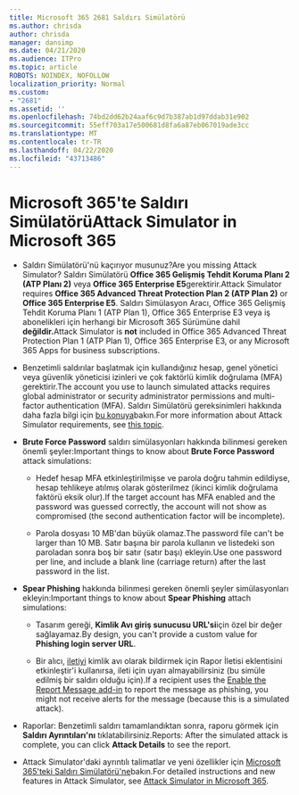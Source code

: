 ```yaml
---
title: Microsoft 365 2681 Saldırı Simülatörü
ms.author: chrisda
author: chrisda
manager: dansimp
ms.date: 04/21/2020
ms.audience: ITPro
ms.topic: article
ROBOTS: NOINDEX, NOFOLLOW
localization_priority: Normal
ms.custom:
- "2681"
ms.assetid: ''
ms.openlocfilehash: 74bd2dd62b24aaf6c9d7b387ab1d97ddab31e902
ms.sourcegitcommit: 55eff703a17e500681d8fa6a87eb067019ade3cc
ms.translationtype: MT
ms.contentlocale: tr-TR
ms.lasthandoff: 04/22/2020
ms.locfileid: "43713486"
---
```

# <a name="attack-simulator-in-microsoft-365"></a><span data-ttu-id="c91a2-102">Microsoft 365'te Saldırı Simülatörü</span><span class="sxs-lookup"><span data-stu-id="c91a2-102">Attack Simulator in Microsoft 365</span></span>

- <span data-ttu-id="c91a2-103">Saldırı Simülatörü'nü kaçırıyor musunuz?</span><span class="sxs-lookup"><span data-stu-id="c91a2-103">Are you missing Attack Simulator?</span></span> <span data-ttu-id="c91a2-104">Saldırı Simülatörü **Office 365 Gelişmiş Tehdit Koruma Planı 2 (ATP Planı 2)** veya **Office 365 Enterprise E5**gerektirir.</span><span class="sxs-lookup"><span data-stu-id="c91a2-104">Attack Simulator requires **Office 365 Advanced Threat Protection Plan 2 (ATP Plan 2)** or **Office 365 Enterprise E5**.</span></span> <span data-ttu-id="c91a2-105">Saldırı Simülasyon Aracı, Office 365 Gelişmiş Tehdit Koruma Planı 1 (ATP Plan 1), Office 365 Enterprise E3 veya iş abonelikleri için herhangi bir Microsoft 365 Sürümüne dahil **değildir.**</span><span class="sxs-lookup"><span data-stu-id="c91a2-105">Attack Simulator is **not** included in Office 365 Advanced Threat Protection Plan 1 (ATP Plan 1), Office 365 Enterprise E3, or any Microsoft 365 Apps for business subscriptions.</span></span>

- <span data-ttu-id="c91a2-106">Benzetimli saldırılar başlatmak için kullandığınız hesap, genel yönetici veya güvenlik yöneticisi izinleri ve çok faktörlü kimlik doğrulama (MFA) gerektirir.</span><span class="sxs-lookup"><span data-stu-id="c91a2-106">The account you use to launch simulated attacks requires global administrator or security administrator permissions and multi-factor authentication (MFA).</span></span> <span data-ttu-id="c91a2-107">Saldırı Simülatörü gereksinimleri hakkında daha fazla bilgi için [bu konuya](https://docs.microsoft.com/office365/securitycompliance/attack-simulator#before-you-begin)bakın.</span><span class="sxs-lookup"><span data-stu-id="c91a2-107">For more information about Attack Simulator requirements, see [this topic](https://docs.microsoft.com/office365/securitycompliance/attack-simulator#before-you-begin).</span></span>

- <span data-ttu-id="c91a2-108">**Brute Force Password** saldırı simülasyonları hakkında bilinmesi gereken önemli şeyler:</span><span class="sxs-lookup"><span data-stu-id="c91a2-108">Important things to know about **Brute Force Password** attack simulations:</span></span>

  - <span data-ttu-id="c91a2-109">Hedef hesap MFA etkinleştirilmişse ve parola doğru tahmin edildiyse, hesap tehlikeye atılmış olarak gösterilmez (ikinci kimlik doğrulama faktörü eksik olur).</span><span class="sxs-lookup"><span data-stu-id="c91a2-109">If the target account has MFA enabled and the password was guessed correctly, the account will not show as compromised (the second authentication factor will be incomplete).</span></span>

  - <span data-ttu-id="c91a2-110">Parola dosyası 10 MB'dan büyük olamaz.</span><span class="sxs-lookup"><span data-stu-id="c91a2-110">The password file can't be larger than 10 MB.</span></span> <span data-ttu-id="c91a2-111">Satır başına bir parola kullanın ve listedeki son paroladan sonra boş bir satır (satır başı) ekleyin.</span><span class="sxs-lookup"><span data-stu-id="c91a2-111">Use one password per line, and include a blank line (carriage return) after the last password in the list.</span></span>

- <span data-ttu-id="c91a2-112">**Spear Phishing** hakkında bilinmesi gereken önemli şeyler simülasyonları ekleyin:</span><span class="sxs-lookup"><span data-stu-id="c91a2-112">Important things to know about **Spear Phishing** attach simulations:</span></span>

  - <span data-ttu-id="c91a2-113">Tasarım gereği, **Kimlik Avı giriş sunucusu URL'si**için özel bir değer sağlayamaz.</span><span class="sxs-lookup"><span data-stu-id="c91a2-113">By design, you can't provide a custom value for **Phishing login server URL**.</span></span>

  - <span data-ttu-id="c91a2-114">Bir alıcı, [iletiyi](https://docs.microsoft.com/microsoft-365/security/office-365-security/enable-the-report-message-add-in) kimlik avı olarak bildirmek için Rapor İletisi eklentisini etkinleştir'i kullanırsa, ileti için uyarı almayabilirsiniz (bu simüle edilmiş bir saldırı olduğu için).</span><span class="sxs-lookup"><span data-stu-id="c91a2-114">If a recipient uses the [Enable the Report Message add-in](https://docs.microsoft.com/microsoft-365/security/office-365-security/enable-the-report-message-add-in) to report the message as phishing, you might not receive alerts for the message (because this is a simulated attack).</span></span>

- <span data-ttu-id="c91a2-115">Raporlar: Benzetimli saldırı tamamlandıktan sonra, raporu görmek için **Saldırı Ayrıntıları'nı** tıklatabilirsiniz.</span><span class="sxs-lookup"><span data-stu-id="c91a2-115">Reports: After the simulated attack is complete, you can click **Attack Details** to see the report.</span></span>

- <span data-ttu-id="c91a2-116">Attack Simulator'daki ayrıntılı talimatlar ve yeni özellikler için [Microsoft 365'teki Saldırı Simülatörü'ne](https://docs.microsoft.com/microsoft-365/security/office-365-security/attack-simulator)bakın.</span><span class="sxs-lookup"><span data-stu-id="c91a2-116">For detailed instructions and new features in Attack Simulator, see [Attack Simulator in Microsoft 365](https://docs.microsoft.com/microsoft-365/security/office-365-security/attack-simulator).</span></span>
